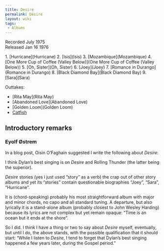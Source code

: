 ```yaml
---
title: Desire
permalink: Desire
layout: wiki
tags:
 - Albums
---
```


Recorded July 1975  
Released Jan 16 1976

<div id="songs">
1.  [Hurricane](Hurricane)
2.  [Isis](Isis)
3.  [Mozambique](Mozambique)
4.  [One More Cup of Coffee (Valley
    Below)](One More Cup of Coffee (Valley Below))
5.  [Oh, Sister](Oh, Sister)
6.  [Joey](Joey)
7.  [Romance in Durango](Romance in Durango)
8.  [Black Diamond Bay](Black Diamond Bay)
9.  [Sara](Sara)

Outtakes:

-   [Rita May](Rita May)
-   [Abandoned Love](Abandoned Love)
-   [Golden Loom](Golden Loom)
-   [Catfish](Catfish)

</div>
<div id="intro">
<h2>
Introductory remarks

</h2>
<h3>
Eyolf Østrem

</h3>
In a
<span href="http://oestrem.com/thingstwice/2009/02/things-twice-the-book-now-in-html/#comment-42999" id="Things Twice">blog
post</span>, Oisin O’Faghain suggested I write the following about
<em>Desire</em>:

I think Dylan’s best singing is on <em>Desire</em> and Rolling Thunder
(the latter being the superior).

<em>Desire</em> stories (yes i just used “story” as a verb) the crap out
of other story albums and yet its “stories” contain questionable
biographies “Joey”, “Sara”, “Hurricane”.

It is (chord-speaking) probably his most straightforward album with
major and minor chords, no capo and all standard tuning. A departure,
but also lyrically it is a stand-alone album (probably closest to John
Wesley Harding) because its lyrics are not complex but yet remain
opaque: “Time is an ocean but it ends at the shore”.

So I did. I think I have a thing or two to say about <em>Desire</em>
myself, eventually, but until I do, the above stands, with the possible
qualification that it should start: “While I listen to <em>Desire</em>,
I tend to forget that Dylan’s best singing happened a few years later,
during the Gospel period.”

</div>

